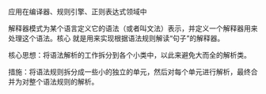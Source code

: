 应用在编译器、规则引擎、正则表达式领域中

解释器模式为某个语言定义它的语法（或者叫文法）表示，并定义一个解释器用来处理这个语法。核心 就是用来实现根据语法规则解读“句子”的解释器。

核心思想：将语法解析的工作拆分到各个小类中，以此来避免大而全的解析类。

措施：将语法规则拆分成一些小的独立的单元，然后对每个单元进行解析，最终合并为对整个语法规则的解析。